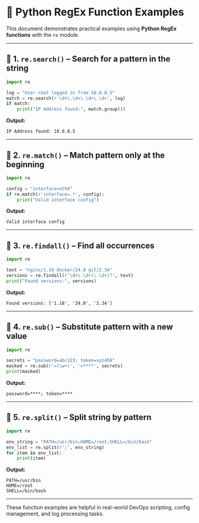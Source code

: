 
# 🧪 Python RegEx Function Examples

This document demonstrates practical examples using **Python RegEx functions** with the `re` module.

---

## 📘 1. `re.search()` – Search for a pattern in the string

```python
import re

log = "User root logged in from 10.0.0.5"
match = re.search(r'\d+\.\d+\.\d+\.\d+', log)
if match:
    print("IP Address found:", match.group())
```

**Output:**
```
IP Address found: 10.0.0.5
```

---

## 📘 2. `re.match()` – Match pattern only at the beginning

```python
import re

config = "interface=eth0"
if re.match(r'interface=.*', config):
    print("Valid interface config")
```

**Output:**
```
Valid interface config
```

---

## 📘 3. `re.findall()` – Find all occurrences

```python
import re

text = "nginx/1.18 docker/24.0 git/2.34"
versions = re.findall(r'\d+\.\d+(\.\d+)?', text)
print("Found versions:", versions)
```

**Output:**
```
Found versions: ['1.18', '24.0', '2.34']
```

---

## 📘 4. `re.sub()` – Substitute pattern with a new value

```python
import re

secrets = "password=abc123; token=xyz456"
masked = re.sub(r'=(\w+)', '=****', secrets)
print(masked)
```

**Output:**
```
password=****; token=****
```

---

## 📘 5. `re.split()` – Split string by pattern

```python
import re

env_string = "PATH=/usr/bin;HOME=/root;SHELL=/bin/bash"
env_list = re.split(r';', env_string)
for item in env_list:
    print(item)
```

**Output:**
```
PATH=/usr/bin
HOME=/root
SHELL=/bin/bash
```

---

These function examples are helpful in real-world DevOps scripting, config management, and log processing tasks.
